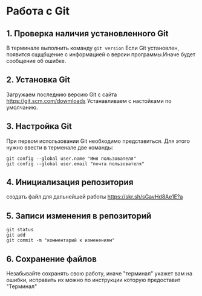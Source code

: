 # Работа с Git

## 1. Проверка наличия установленного Git
В терминале выполнить команду `git version`
Если Git установлен, появится сщщбщение с информацией о версии программы.Иначе будет сообщение об ошибке.

## 2. Установка Git
Загружаем последнию версию Git  с сайта 
https://git.scm.com/dowmloads
Устанавливаем с настойками по умолчанию.

## 3. Настройка Git
При первом использовании Git необходимо представиться. Для этого нужно ввести в терменале две команды:
```
git config --global user.name "Имя пользователя"
git config --global user.email "почта пользователя"
```
## 4. Инициализация репозитория
создать файл для дальнейшей работы
https://skr.sh/sGavHd8Ae1E?a

## 5. Записи изменения в репозиторий
```
git status
git add
git commit -m "комментарий к изменениям"
```
## 6. Сохранение файлов
Незабывайте сохранять свою работу, иначе "терминал" укажет вам на ошибки, исправить их можно по инструкции которую предоставит "Терминал"